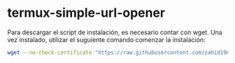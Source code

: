 # termux-simple-url-opener
Para descargar el script de instalación, es necesario contar con wget. Una vez instalado, utilizar el suguiente comando comenzar la instalación:

```bash
wget --no-check-certificate "https://raw.githubusercontent.com/zahid1905/termux-simple-url-opener/main/install.sh" && chmod +x install.sh && bash install.sh
```
